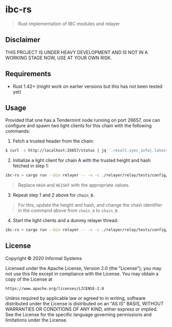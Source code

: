 # ibc-rs

> Rust implementation of IBC modules and relayer

## Disclaimer

THIS PROJECT IS UNDER HEAVY DEVELOPMENT AND IS NOT IN A WORKING STAGE NOW, USE AT YOUR OWN RISK.

## Requirements

- Rust 1.42+ (might work on earlier versions but this has not been tested yet)

## Usage

Provided that one has a Tendermint node running on port 26657, one can
configure and spawn two light clients for this chain with the following commands:

1. Fetch a trusted header from the chain:

```bash
$ curl -s http://localhost:26657/status | jq '.result.sync_info|.latest_block_hash,.latest_block_height'
```

2. Initialize a light client for chain A with the trusted height and hash fetched in step 1:

```bash
ibc-rs > cargo run --bin relayer -- -v -c ./relayer/relay/tests/config/fixtures/relayer_conf_example.toml light init -x HASH -h HEIGHT chain_A
```
> Replace `HASH` and `HEIGHT` with the appropriate values.

3. Repeat step 1 and 2 above for `chain_B`.

> For this, update the height and hash, and change the chain identifier in the command above from `chain_A` to `chain_B`.

4. Start the light clients and a dummy relayer thread:

```bash
ibc-rs > cargo run --bin relayer -- -v -c ./relayer/relay/tests/config/fixtures/relayer_conf_example.toml run
```

## License

Copyright © 2020 Informal Systems

Licensed under the Apache License, Version 2.0 (the "License"); you may not use this file except in compliance with the License. You may obtain a copy of the License at

    https://www.apache.org/licenses/LICENSE-2.0

Unless required by applicable law or agreed to in writing, software distributed under the License is distributed on an "AS IS" BASIS, WITHOUT WARRANTIES OR CONDITIONS OF ANY KIND, either express or implied. See the License for the specific language governing permissions and limitations under the License.
